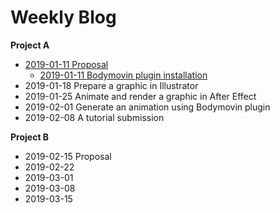 # Weekly Blog

**Project A**
- [2019-01-11 Proposal](_posts/2019-01-11-projectA_Proposal.md)
  - [2019-01-11 Bodymovin plugin installation](_posts/2019-01-11-projectA.md)
- 2019-01-18 Prepare a graphic in Illustrator
- 2019-01-25 Animate and render a graphic in After Effect
- 2019-02-01 Generate an animation using Bodymovin plugin
- 2019-02-08 A tutorial submission

**Project B**
- 2019-02-15 Proposal
- 2019-02-22
- 2019-03-01
- 2019-03-08
- 2019-03-15
